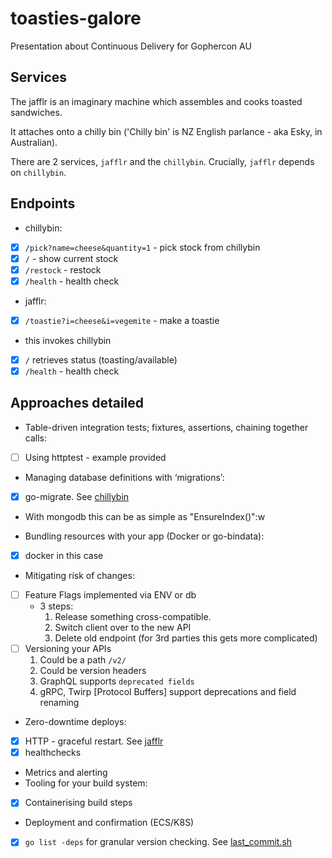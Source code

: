 # toasties-galore 

Presentation about Continuous Delivery for Gophercon AU

## Services

The jafflr is an imaginary machine which assembles and cooks toasted sandwiches.

It attaches onto a chilly bin ('Chilly bin' is NZ English parlance - aka Esky, in Australian).

There are 2 services, `jafflr` and the `chillybin`. Crucially, `jafflr` depends on `chillybin`.

## Endpoints

 * chillybin:
  - [X] `/pick?name=cheese&quantity=1` - pick stock from chillybin
  - [X] `/` - show current stock
  - [X] `/restock` - restock
  - [X] `/health` - health check
 * jafflr:
  - [X] `/toastie?i=cheese&i=vegemite` - make a toastie 
   * this invokes chillybin 
  - [X] `/` retrieves status (toasting/available)
  - [X] `/health` - health check

## Approaches detailed

 * Table-driven integration tests; fixtures, assertions, chaining together calls:
  - [ ] Using httptest - example provided 
 * Managing database definitions with ‘migrations’:
  - [X] go-migrate. See [chillybin](./chillybin/main.go)
  - With mongodb this can be as simple as "EnsureIndex()":w
 * Bundling resources with your app (Docker or go-bindata):
  - [X] docker in this case
 * Mitigating risk of changes:
  - [ ] Feature Flags implemented via ENV or db
    - 3 steps:
      1. Release something cross-compatible.
      2. Switch client over to the new API
      3. Delete old endpoint (for 3rd parties this gets more complicated)
  - [ ] Versioning your APIs 
      1. Could be a path `/v2/`
      2. Could be version headers
      3. GraphQL supports `deprecated fields`
      4. gRPC, Twirp [Protocol Buffers] support deprecations and field renaming
 * Zero-downtime deploys:
  - [X] HTTP - graceful restart. See [jafflr](./jafflr/main.go)
  - [X] healthchecks
 * Metrics and alerting
 * Tooling for your build system: 
  - [X] Containerising build steps 
  - Deployment and confirmation (ECS/K8S) 
  - [X] `go list -deps` for granular version checking. See [last_commit.sh](./scripts/last_commit.sh)
